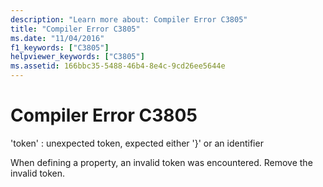 ```yaml
---
description: "Learn more about: Compiler Error C3805"
title: "Compiler Error C3805"
ms.date: "11/04/2016"
f1_keywords: ["C3805"]
helpviewer_keywords: ["C3805"]
ms.assetid: 166bbc35-5488-46b4-8e4c-9cd26ee5644e
---
```

# Compiler Error C3805

'token' : unexpected token, expected either '}' or an identifier

When defining a property, an invalid token was encountered. Remove the invalid token.
